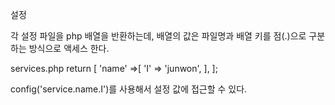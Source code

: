설정

각 설정 파일을 php 배열을 반환하는데, 배열의 값은 파일명과 배열 키를 점(.)으로 구분하는 방식으로 액세스 한다.

services.php
return [
    'name' =>[
        'I' => 'junwon',
    ],
];

config('service.name.I')를 사용해서 설정 값에 접근할 수 있다. 
